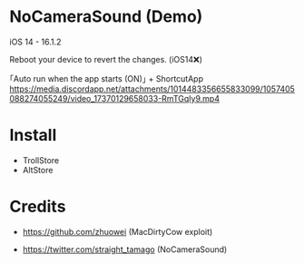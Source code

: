 # NoCameraSound (Demo)

iOS 14 - 16.1.2

Reboot your device to revert the changes. (iOS14❌)

｢Auto run when the app starts (ON)｣ + ShortcutApp
https://media.discordapp.net/attachments/1014483356655833099/1057405088274055249/video_17370129658033-RmTGqIy9.mp4

# Install
- TrollStore
- AltStore

# Credits
- https://github.com/zhuowei (MacDirtyCow exploit)

- https://twitter.com/straight_tamago (NoCameraSound)
